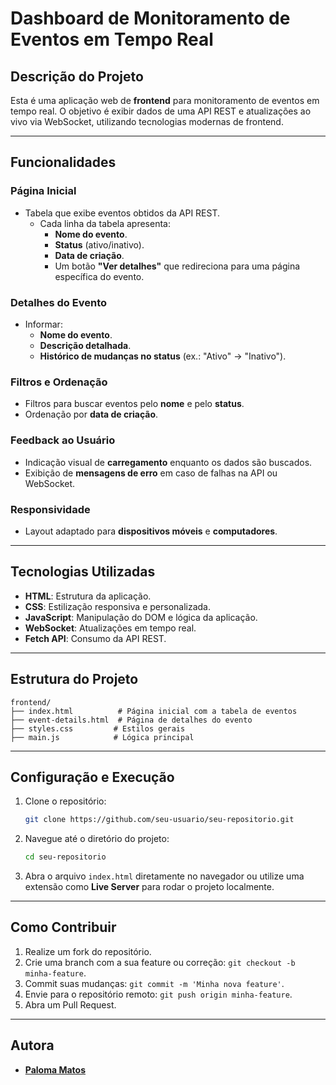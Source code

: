 # Dashboard de Monitoramento de Eventos em Tempo Real

## Descrição do Projeto
Esta é uma aplicação web de **frontend** para monitoramento de eventos em tempo real. O objetivo é exibir dados de uma API REST e atualizações ao vivo via WebSocket, utilizando tecnologias modernas de frontend.

---

## Funcionalidades

### **Página Inicial**
- Tabela que exibe eventos obtidos da API REST.
  - Cada linha da tabela apresenta:
    - **Nome do evento**.
    - **Status** (ativo/inativo).
    - **Data de criação**.
    - Um botão **"Ver detalhes"** que redireciona para uma página específica do evento.

### **Detalhes do Evento**
- Informar:
  - **Nome do evento**.
  - **Descrição detalhada**.
  - **Histórico de mudanças no status** (ex.: "Ativo" → "Inativo").

### **Filtros e Ordenação**
- Filtros para buscar eventos pelo **nome** e pelo **status**.
- Ordenação por **data de criação**.

### **Feedback ao Usuário**
- Indicação visual de **carregamento** enquanto os dados são buscados.
- Exibição de **mensagens de erro** em caso de falhas na API ou WebSocket.

### **Responsividade**
- Layout adaptado para **dispositivos móveis** e **computadores**.

---

## Tecnologias Utilizadas
- **HTML**: Estrutura da aplicação.
- **CSS**: Estilização responsiva e personalizada.
- **JavaScript**: Manipulação do DOM e lógica da aplicação.
- **WebSocket**: Atualizações em tempo real.
- **Fetch API**: Consumo da API REST.

---

## Estrutura do Projeto
```plaintext
frontend/
├── index.html          # Página inicial com a tabela de eventos
├── event-details.html  # Página de detalhes do evento
├── styles.css         # Estilos gerais
├── main.js            # Lógica principal
```

---

## Configuração e Execução

1. Clone o repositório:
   ```bash
   git clone https://github.com/seu-usuario/seu-repositorio.git
   ```

2. Navegue até o diretório do projeto:
   ```bash
   cd seu-repositorio
   ```

3. Abra o arquivo `index.html` diretamente no navegador ou utilize uma extensão como **Live Server** para rodar o projeto localmente.

---

## Como Contribuir
1. Realize um fork do repositório.
2. Crie uma branch com a sua feature ou correção: `git checkout -b minha-feature`.
3. Commit suas mudanças: `git commit -m 'Minha nova feature'`.
4. Envie para o repositório remoto: `git push origin minha-feature`.
5. Abra um Pull Request.

---

## Autora
- **[Paloma Matos ](https://github.com/pallomamattos)**


